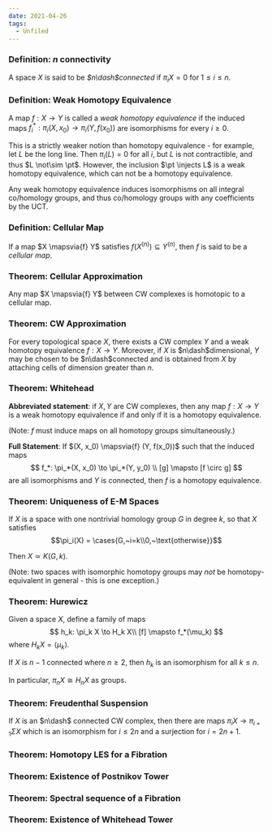 ```yaml
---
date: 2021-04-26
tags: 
  - Unfiled
---
```



### Definition: $n$ connectivity
A space $X$ is said to be *$n\dash$connected* if $\pi_i X = 0$ for $1 \leq i \leq n$.

### Definition: Weak Homotopy Equivalence
A map $f: X \to Y$ is called a *weak homotopy equivalence* if the induced maps $f^*_i: \pi_i(X, x_0) \to \pi_i(Y, f(x_0))$ are isomorphisms for every $i \geq 0$.

This is a strictly weaker notion than homotopy equivalence - for example, let $L$ be the long line. Then $\pi_i(L) = 0$ for all $i$, but $L$ is not contractible, and thus $L \not\sim \pt$. However, the inclusion $\pt \injects L$ is a weak homotopy equivalence, which can not be a homotopy equivalence.

Any weak homotopy equivalence induces isomorphisms on all integral co/homology groups, and thus co/homology groups with any coefficients by the UCT.

### Definition: Cellular Map
If a map $X \mapsvia{f} Y$ satisfies $f(X^{(n)}) \subseteq Y^{(n)}$, then $f$ is said to be a *cellular map*.

### Theorem: Cellular Approximation
Any map $X \mapsvia{f} Y$ between CW complexes is homotopic to a cellular map.

### Theorem: CW Approximation
For every topological space $X$, there exists a CW complex $Y$ and a weak homotopy equivalence $f: X \to Y$. Moreover, if $X$ is $n\dash$dimensional, $Y$ may be chosen to be $n\dash$connected and is obtained from $X$ by attaching cells of dimension greater than $n$.

### Theorem: Whitehead
**Abbreviated statement**: if $X, Y$ are CW complexes, then any map $f: X \to Y$ is a weak homotopy equivalence if and only if it is a homotopy equivalence.

(Note: $f$ must induce maps on all homotopy groups simultaneously.)

**Full Statement**: If $(X, x_0) \mapsvia{f} (Y, f(x_0))$ such that the induced maps
$$
f_*: \pi_*(X, x_0) \to \pi_*(Y, y_0) \\
 [g] \mapsto [f \circ g]
$$
are all isomorphisms and $Y$ is connected, then $f$ is a homotopy equivalence.

### Theorem: Uniqueness of E-M Spaces
If $X$ is a space with one nontrivial homology group $G$ in degree $k$, so that $X$ satisfies
$$\pi_i(X) = \cases{G,~i=k\\0,~\text{otherwise}}$$

Then $X \simeq K(G, k)$.

(Note: two spaces with isomorphic homotopy groups may *not* be homotopy-equivalent in general - this is one exception.)

### Theorem: Hurewicz
Given a space $X$, define a family of maps
$$
 h_k: \pi_k X \to H_k X\\
 [f] \mapsto f_*(\mu_k)
$$
where $H_k X = \langle \mu_k \rangle$.

If $X$ is $n-1$ connected where $n\geq 2$, then $h_k$ is an isomorphism for all $k \leq n$.

In particular, $\pi_n X \cong H_n X$ as groups.

### Theorem: Freudenthal Suspension
If $X$ is an $n\dash$ connected CW complex, then there are maps $\pi_i X \to \pi_{i+1} \Sigma X$ which is an isomorphism for $i\leq 2n$ and a surjection for $i=2n+1$.

### Theorem: Homotopy LES for a Fibration

### Theorem: Existence of Postnikov Tower

### Theorem: Spectral sequence of a Fibration

### Theorem: Existence of Whitehead Tower
